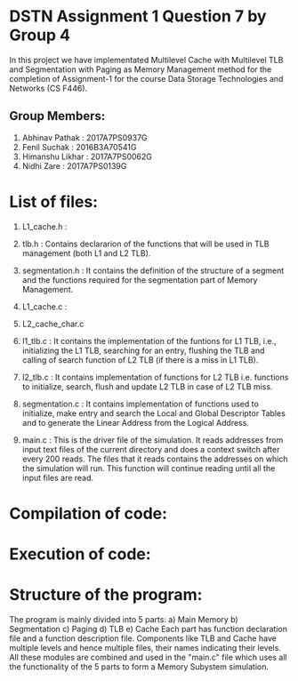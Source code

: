 # DSTN Assignment 1 Question 7 by Group 4
In this project we have implementated Multilevel Cache with Multilevel TLB and Segmentation with Paging as Memory Management method for the completion of Assignment-1 for the course Data Storage Technologies and Networks (CS F446).

## Group Members:
1) Abhinav Pathak : 2017A7PS0937G
2) Fenil Suchak : 2016B3A70541G
3) Himanshu Likhar : 2017A7PS0062G
4) Nidhi Zare : 2017A7PS0139G

# List of files:
1) L1_cache.h : 

2) tlb.h : Contains declararion of the functions that will be used in TLB management (both L1 and L2 TLB).

3) segmentation.h : It contains the definition of the structure of a segment and the functions required for the segmentation part of Memory Management.

4) L1_cache.c : 

5) L2_cache_char.c

6) l1_tlb.c : It contains the implementation of the funtions for L1 TLB, i.e., initializing the L1 TLB, searching for an entry, flushing the TLB and calling of search function of L2 TLB (if there is a miss in L1 TLB).

7) l2_tlb.c : It contains implementation of functions for L2 TLB i.e. functions to initialize, search, flush and update L2 TLB in case of L2 TLB miss.

8) segmentation.c : It contains implementation of functions used to initialize, make entry and search the Local and Global Descriptor Tables and to generate the Linear Address from the Logical Address.

9) main.c : This is the driver file of the simulation. It reads addresses from input text files of the current directory and does a context switch after every 200 reads. The files that it reads contains the addresses on which the simulation will run. This function will continue reading until all the input files are read.

# Compilation of code:

# Execution of code:

# Structure of the program:
The program is mainly divided into 5 parts:
a) Main Memory
b) Segmentation
c) Paging
d) TLB
e) Cache
Each part has function declaration file and a function description file. Components like TLB and Cache have multiple levels and hence multiple files, their names indicating their levels. All these modules are combined and used in the "main.c" file which uses all the functionality of the 5 parts to form a Memory Subystem simulation.
